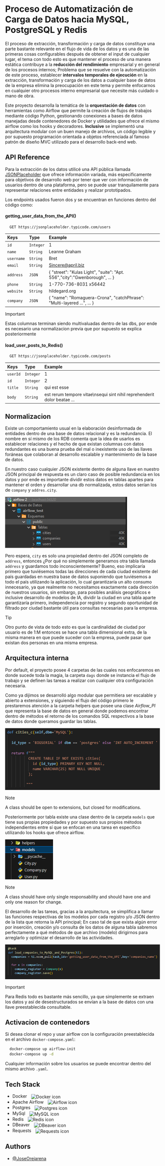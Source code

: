 
# Proceso de Automatización de Carga de Datos hacia MySQL, PostgreSQL y Redis

El proceso de extracción, transformación y carga de datos constituye una parte bastante relevante en el flujo de vida de los datos y es una de las primeras cosas configurables después de obtener el input de cualquier lugar, el tema con todo esto es que mantener el proceso de una manera estática contribuye a la **reducción del rendimiento** empresarial y en general de los procesos internos; Problema que se resuelve con la automatización de este proceso, establecer **intervalos temporales de ejecución** en la extracción, transformación y carga de los datos a cualquier base de datos de la empresa elimina la preocupación en este tema y permite enfocarnos en cualquier otro procesos interno empresarial que necesite más cuidado o mano de obra.

Este proyecto desarrolla la temática de la **orquestación de datos** con herramientas como Airflow que permite la creación de flujos de trabajos mediante código Python, gestionando conexiones a bases de datos manejadas desde contenedores de Docker y utilidades que ofrece el mismo airflow como los hooks y decoradores. **Inclusive** se implementó una arquitectura modular con un buen manejo de archivos, un código legible y por supuesto programación orientada a objetos referenciada al famoso patrón de diseño MVC utilizado para el desarrollo back-end web.


## API Reference

Para la extracción de los datos utilicé una API pública llamada [JSONPlaceholder](https://jsonplaceholder.typicode.com/) que ofrece información variada, más específicamente para objetivos de desarrollo web por tener que ver con información de usuarios dentro de una plataforma, pero se puede usar tranquilamente para representar relaciones entre entidades y realizar prototipados.

Los endpoints usados fueron dos y se encuentran en funciones dentro del código como:

#### getting_user_data_from_the_API()

```http
  GET https://jsonplaceholder.typicode.com/users
```

| Keys | Type     | Example                |
| :-------- | :------- | :------------------------- |
| `id` | `Integer` | 1 |
| `name` | `String` | Leanne Graham |
| `username` | `String` | Bret |
| `email` | `String` | Sincere@april.biz |
| `address` | `JSON` | { "street": "Kulas Light", "suite": "Apt. 556","city":"Gwenborough", ... }|
| `phone` | `String` | 1-770-736-8031 x56442 |
| `website` | `String` | hildegard.org |
| `company` | `JSON` | { "name": "Romaguera-Crona", "catchPhrase": "Multi-layered ...", ... }|

> [!IMPORTANT]
> Estas columnas terminan siendo multivaluadas dentro de las dbs, por ende es necesario una normalizacion previa que por supuesto se explica posteriormente

#### load_user_posts_to_Redis()

```http
  GET https://jsonplaceholder.typicode.com/posts
```

| Keys | Type     | Example                       |
| :-------- | :------- | :-------------------------------- |
| `userId`      | `Integer` | 1 |
| `id`      | `Integer` | 2 |
| `title`      | `String` | qui est esse |
| `body`      | `String` | est rerum tempore vitae\nsequi sint nihil reprehenderit dolor beatae ...  |


## Normalizacion

Existe un comportamiento usual en la elaboración desinformada de entidades dentro de una base de datos relacional y es la redundancia. El nombre en sí mismo de los RDB comenta que la idea de usarlos es establecer relaciones y el hecho de que existan columnas con datos redundantes es una buena prueba del mal o inexistente uso de las llaves foráneas que colaboran al desarrollo escalable y mantenimiento de la base de datos.

En nuestro caso cualquier JSON existente dentro de alguna llave en nuestro JSON principal de respuesta es un claro caso de posible redundancia en los datos y por ende es importante dividir estos datos en tablas apartes para mantener el orden y desarrollar una db normalizada, estos datos serían los de `company` y `addres.city`.

<img src='./img/schemas.png'> 

Pero espera, `city` es solo una propiedad dentro del JSON completo de `address`, entonces  ¿Por qué no simplemente generamos otra tabla llamada `address` y guardamos todo inconscientemente? Bueno, eso implicaría primero que tuviésemos todas las direcciones de cada ciudad existente del país guardadas en nuestra base de datos suponiendo que tuviésemos a todo el país utilizando la aplicación, lo cual garantizaría un alto consumo innecesario, ya que realmente no necesitamos exactamente cada dirección de nuestros usuarios, sin embargo, para posibles análisis geográficos e inclusive desarrollo de modelos de IA, dividir la ciudad en una tabla aparte garantizaría primero, independencia por registro y segundo oportunidad de filtrado por ciudad bastante útil para consultas necesarias para la empresa. 

> [!TIP]
> Otro punto de vista de todo esto es que la cardinalidad de ciudad por usuario es de 1:M entonces se hace una tabla dimensional extra, de la misma manera en que puede suceder con la empresa, puede pasar que existan dos personas en una misma empresa.

## Arquitectura interna

Por default, el proyecto posee 4 carpetas de las cuales nos enfocaremos en donde sucede toda la magia, la carpeta `dags` donde se instancia el flujo de trabajo y se definen las tareas a realizar con cualquier otra configuración necesaria.

Como ya dijimos se desarrolló algo modular que permitiera ser escalable y abierto a extensiones, y siguiendo el flujo del código primero le prestaremos atención a la carpeta helpers que posee una clase *Airflow_PI* que representa la base de datos en general donde podemos encontrar dentro de métodos el retorno de los comandos SQL respectivos a la base de datos donde queramos guardar las tablas.

<img src='./img/airflow_pi.png'>

> [!NOTE]
> A class should be open to extensions, but closed for modifications.

Posteriormente por tabla existe una clase dentro de la carpeta `models` que tiene sus propias propiedades y por supuesto sus propios métodos independientes entre sí que se enfocan en una tarea en específico utilizando los hooks que ofrece airflow.

<img src='./img/models.png'> 

> [!NOTE]
> A class should have only single responsability and should have one and only one reason for change.

El desarrollo de las tareas, gracias a la arquitectura, se simplifica a llamar las funciones respectivas de los modelos por cada registro y/o JSON dentro de la lista que retorna la API principal; En caso tal de que exista algún error por inserción, creación y/o consulta de los datos de alguna tabla sabremos perfectamente a qué métodos de que archivo (modelo) dirigirnos para arreglarlo y optimizar el desarrollo de las actividades.

<img src='./img/company_task.png'> 

> [!IMPORTANT]
> Para Redis todo es bastante más sencillo, ya que simplemente se extraen los datos y así de desestructurados se envían a la base de datos con una llave preestablecida consultable.


## Activacion de contenedors

Si desea clonar el repo y usar airflow con la configuración preestablecida en el archivo `docker-compose.yaml`:

```bash
  docker-compose up airflow-init
  docker-compose up -d
```

Cualquier información sobre los usuarios se puede encontrar dentro del mismo archivo `.yaml`.


## Tech Stack

- Docker <image src="https://static-00.iconduck.com/assets.00/docker-icon-512x438-ga1hb37h.png" width=20 align="center" style="margin-left:10px" alt="Docker icon">
- Apache Airflow <image src="https://zimetrics.com/wp-content/uploads/2023/09/apache-airflow.png" width=40 align="center" style="margin-left:10px" alt="Airflow icon">
- Postgres <image src="https://cdn-icons-png.flaticon.com/512/5968/5968342.png" width=20 align="center" style="margin-left:10px" alt="Postgres icon">
- MySql <image src="https://cdn4.iconfinder.com/data/icons/logos-3/181/MySQL-512.png" width=40 align="center" style="margin-left:10px" alt="MySQL icon"> 
- Redis <image src="https://cdn4.iconfinder.com/data/icons/redis-2/1451/Untitled-2-512.png" width=20 align="center" style="margin-left:10px" alt="Redis icon">
- DBeaver <image src="https://static-00.iconduck.com/assets.00/dbeaver-icon-2048x2026-kcj6pqth.png" width=20 align="center" style="margin-left:10px" alt="DBeaver icon">
- Requests <image src="https://upload.wikimedia.org/wikipedia/commons/2/2c/Requests-logo.png" width=20 align="center" style="margin-left:10px" alt="Requests icon">

## Authors

- [@JoseOrejarena](https://www.linkedin.com/in/jose-orejarena/)

